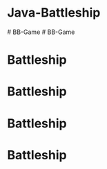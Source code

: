# Java-Battleship
#   B B - G a m e  
 # BB-Game
# Battleship
# Battleship
# Battleship
# Battleship
